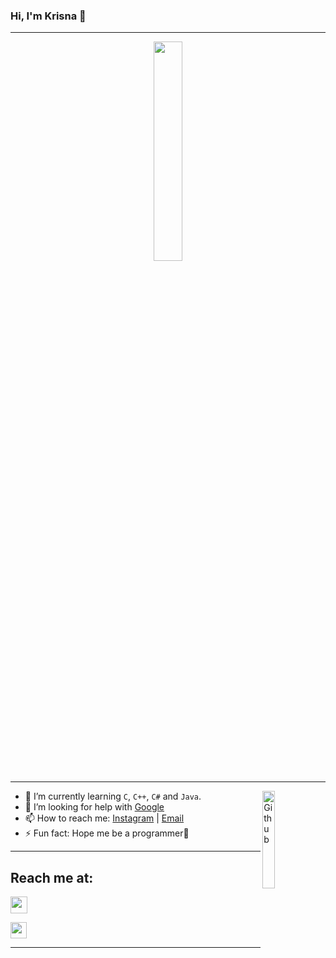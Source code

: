 ### Hi, I'm Krisna 👋

---
<p align="center">
  <img src="https://media.giphy.com/media/9KCPkAcRqU9j2/giphy.gif" width="30%"><br>
</p>

---

<img width="20%" align="right" alt="Github" src="https://media.giphy.com/media/S8Nk7ygkbqD4c/giphy.gif" />

- 🌱 I’m currently learning `C`, `C++`, `C#` and `Java`.
- 🤔 I’m looking for help with [Google](https://google.com)
- 📫 How to reach me: [Instagram](https://instagram.com/krsxishere) | [Email](krisnapurnama28@gmail.com)
- ⚡ Fun fact: Hope me be a programmer🙏

---
## Reach me at:

[<img width="27px" src="https://img.icons8.com/nolan/64/telegram-app.png"/>](https://t.me/KrsXishere)

[<img width="26px" src="https://img.icons8.com/nolan/64/twitter.png"/>](https://twitter.com/KrsnaZx)

---
